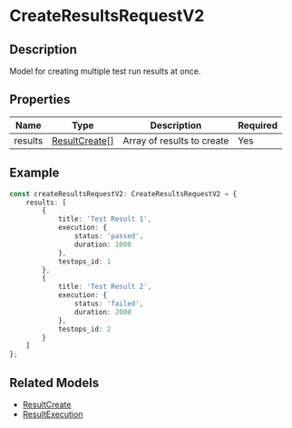 # CreateResultsRequestV2

## Description

Model for creating multiple test run results at once.

## Properties

| Name | Type | Description | Required |
|------|------|-------------|----------|
| results | [ResultCreate](ResultCreate.md)[] | Array of results to create | Yes |

## Example

```typescript
const createResultsRequestV2: CreateResultsRequestV2 = {
    results: [
        {
            title: 'Test Result 1',
            execution: {
                status: 'passed',
                duration: 1000
            },
            testops_id: 1
        },
        {
            title: 'Test Result 2',
            execution: {
                status: 'failed',
                duration: 2000
            },
            testops_id: 2
        }
    ]
};
```

## Related Models

- [ResultCreate](ResultCreate.md)
- [ResultExecution](ResultExecution.md)
